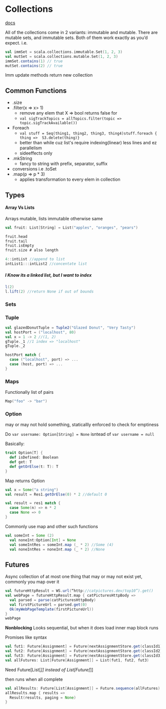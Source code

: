 # Collections

[docs](https://docs.scala-lang.org/overviews/collections/overview.html)

All of the collections come in 2 variants: immutable and mutable. There are mutable sets, and immutable sets. Both of them work exactly as you’d expect. i.e.

```scala
val immSet = scala.collections.immutable.Set(1, 2, 3)
val mutSet = scala.collections.mutable.Set(1, 2, 3)
immSet.contains(1) // true
mutSet.contains(2) // true 
```

Imm update methods return new collection

## Common Functions

- .size
- .filter(x => x> 1)
  - remove any elem that X => bool returns false for
  - `val sigTrackTopics = allTopics.filter(topic => topic.sigTrackAvailable()) `
- Foreach 
  - `val stuff = Seq(thing1, thing2, thing3, thing4)stuff.foreach { thing =>  S3.delete(thing)}`
  - better than while cuz list's require indexing(linear) less lines and ez parallelism
  - sideeffects only
- .mkString
  - fancy to string with prefix, separator, suffix
- conversions i.e .toSet 
- .map(p => p * 3)
  - applies transformation to every elem in collection

## Types

#### Array Vs Lists

Arrays mutable, lists immutable otherwise same 

```scala
val fruit: List[String] = List("apples", "oranges", "pears")

fruit.head
fruit.tail
fruit.isEmpty
fruit.size # also length
```

```scala
4::intList //append to list
intList1:::intList2 //concentate list
```

##### I Know its a linked list, but I want to index

```scala
l(2)
l.lift(2) //return None if out of bounds
```

### Sets

### Tuple

```scala
val glazedDonutTuple = Tuple2("Glazed Donut", "Very Tasty")
val hostPort = ("localhost", 80)
val x = 1 -> 2 //(1, 2)
gTuple._1 //1 index => "localhost"
gTuple._2 

hostPort match {
  case ("localhost", port) => ...
  case (host, port) => ...
}
```

### Maps

Functionally list of pairs

```scala
Map("foo" -> "bar")
```

### Option

may or may not hold something, staticallly enforced to check for emptiness

Do `var username: Option[String] = None` isntead of `var username = null`

Basically: 

```scala
trait Option[T] {
  def isDefined: Boolean
  def get: T
  def getOrElse(t: T): T
}
```

Map returns Option

```scala
val x = Some("a string")
val result = Res1.getOrElse(0) * 2 //default 0 

val result = res1 match {
  case Some(n) => n * 2
  case None => 0
}
```

Commonly use map and other such functions

```scala
val someInt = Some (2)
  val noneInt:Option[Int] = None
  val someIntRes = someInt.map (_ * 2) //Some (4)
  val noneIntRes = noneInt.map (_ * 2) //None
```



## Futures

Async collection of at most one thing that may or may not exist yet, commonly you map over it

```scala
val futureHttpResult = WS.url(“http://catpictures.dev/top10”).get()
val webPage = futureHttpResult.map { catPicturesHttpBody =>
  val parsed = parse(catPicturesHttpBody)
  val firstPictureUrl = parsed.get(0)
  Ok(myWebPageTemplate(firstPictureUrl))
}
webPage
```

**Nonblocking** Looks sequential, but when it does load inner map block runs

Promises like syntax

```scala
val fut1: Future[Assignment] = Future(nextAssignmentStore.get(classId1))
val fut2: Future[Assignment] = Future(nextAssignmentStore.get(classId2))
val fut3: Future[Assignment] = Future(nextAssignmentStore.get(classId3))
val allFutures: List[Future[Assignment]] = List(fut1, fut2, fut3)
```

Need Future[List[_]] instead of List[Future[_]]

then runs when all complete

```scala
val allResults: Future[List[Assignment]] = Future.sequence(allFutures)
allResults.map { results =>
  Result(results, paging = None)
}

```

